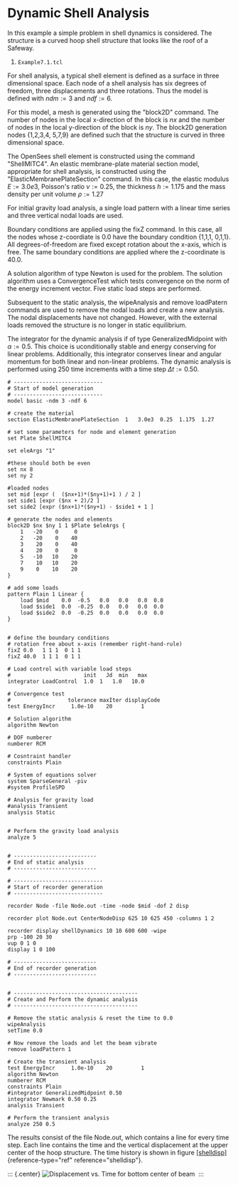 # Dynamic Shell Analysis

In this example a simple problem in shell dynamics is considered. The
structure is a curved hoop shell structure that looks like the roof of a
Safeway.

1.  `Example7.1.tcl`

For shell analysis, a typical shell element is defined as a surface in
three dimensional space. Each node of a shell analysis has six degrees
of freedom, three displacements and three rotations. Thus the model is
defined with $ndm := 3$ and $ndf := 6$.

For this model, a mesh is generated using the "block2D" command. The
number of nodes in the local x-direction of the block is $nx$ and the
number of nodes in the local y-direction of the block is $ny$. The
block2D generation nodes {1,2,3,4, 5,7,9} are defined such that the
structure is curved in three dimensional space.

The OpenSees shell element is constructed using the command
"ShellMITC4". An elastic membrane-plate material section model,
appropriate for shell analysis, is constructed using the
"ElasticMembranePlateSection" command. In this case, the elastic modulus
$E := 3.0e3$, Poisson's ratio $\nu :=  0.25$, the thickness $h := 1.175$
and the mass density per unit volume $\rho := 1.27$

For initial gravity load analysis, a single load pattern with a linear
time series and three vertical nodal loads are used.

Boundary conditions are applied using the fixZ command. In this case,
all the nodes whose z-coordiate is $0.0$ have the boundary condition
{1,1,1, 0,1,1}. All degrees-of-freedom are fixed except rotation about
the x-axis, which is free. The same boundary conditions are applied
where the z-coordinate is $40.0$.

A solution algorithm of type Newton is used for the problem. The
solution algorithm uses a ConvergenceTest which tests convergence on the
norm of the energy increment vector. Five static load steps are
performed.

Subsequent to the static analysis, the wipeAnalysis and remove
loadPatern commands are used to remove the nodal loads and create a new
analysis. The nodal displacements have not changed. However, with the
external loads removed the structure is no longer in static equilibrium.

The integrator for the dynamic analysis if of type GeneralizedMidpoint
with $\alpha := 0.5$. This choice is uconditionally stable and energy
conserving for linear problems. Additionally, this integrator conserves
linear and angular momentum for both linear and non-linear problems. The
dynamic analysis is performed using $250$ time increments with a time
step $\Delta t := 0.50$.

    # ----------------------------
    # Start of model generation
    # ----------------------------
    model basic -ndm 3 -ndf 6

    # create the material
    section ElasticMembranePlateSection  1   3.0e3  0.25  1.175  1.27

    # set some parameters for node and element generation
    set Plate ShellMITC4

    set eleArgs "1"

    #these should both be even
    set nx 8
    set ny 2

    #loaded nodes
    set mid [expr (  ($nx+1)*($ny+1)+1 ) / 2 ]
    set side1 [expr ($nx + 2)/2 ] 
    set side2 [expr ($nx+1)*($ny+1) - $side1 + 1 ]

    # generate the nodes and elements
    block2D $nx $ny 1 1 $Plate $eleArgs {
        1   -20    0     0
        2   -20    0    40
        3    20    0    40
        4    20    0     0
        5   -10   10    20 
        7    10   10    20   
        9    0    10    20 
    } 

    # add some loads
    pattern Plain 1 Linear {
        load $mid    0.0  -0.5   0.0   0.0   0.0  0.0
        load $side1  0.0  -0.25  0.0   0.0   0.0  0.0
        load $side2  0.0  -0.25  0.0   0.0   0.0  0.0
    }


    # define the boundary conditions
    # rotation free about x-axis (remember right-hand-rule)
    fixZ 0.0   1 1 1  0 1 1
    fixZ 40.0  1 1 1  0 1 1   

    # Load control with variable load steps
    #                       init   Jd  min   max
    integrator LoadControl  1.0  1   1.0   10.0

    # Convergence test
    #                  tolerance maxIter displayCode
    test EnergyIncr     1.0e-10    20         1

    # Solution algorithm
    algorithm Newton

    # DOF numberer
    numberer RCM

    # Cosntraint handler
    constraints Plain 

    # System of equations solver
    system SparseGeneral -piv
    #system ProfileSPD

    # Analysis for gravity load
    #analysis Transient 
    analysis Static 


    # Perform the gravity load analysis
    analyze 5


    # --------------------------
    # End of static analysis
    # --------------------------

    # ----------------------------
    # Start of recorder generation
    # ----------------------------

    recorder Node -file Node.out -time -node $mid -dof 2 disp

    recorder plot Node.out CenterNodeDisp 625 10 625 450 -columns 1 2

    recorder display shellDynamics 10 10 600 600 -wipe
    prp -100 20 30
    vup 0 1 0 
    display 1 0 100

    # --------------------------
    # End of recorder generation
    # --------------------------


    # ---------------------------------------
    # Create and Perform the dynamic analysis
    # ---------------------------------------

    # Remove the static analysis & reset the time to 0.0
    wipeAnalysis
    setTime 0.0

    # Now remove the loads and let the beam vibrate
    remove loadPattern 1

    # Create the transient analysis
    test EnergyIncr     1.0e-10    20         1
    algorithm Newton
    numberer RCM
    constraints Plain 
    #integrator GeneralizedMidpoint 0.50
    integrator Newmark 0.50 0.25
    analysis Transient

    # Perform the transient analysis 
    analyze 250 0.5

The results consist of the file Node.out, which contains a line for
every time step. Each line contains the time and the vertical
displacement at the upper center of the hoop structure. The time history
is shown in figure [\[shelldisp\]](#shelldisp){reference-type="ref"
reference="shelldisp"}.

::: {.center}
![Displacement vs. Time for bottom center of beam](../fig_files/SS.svg) 
:::


